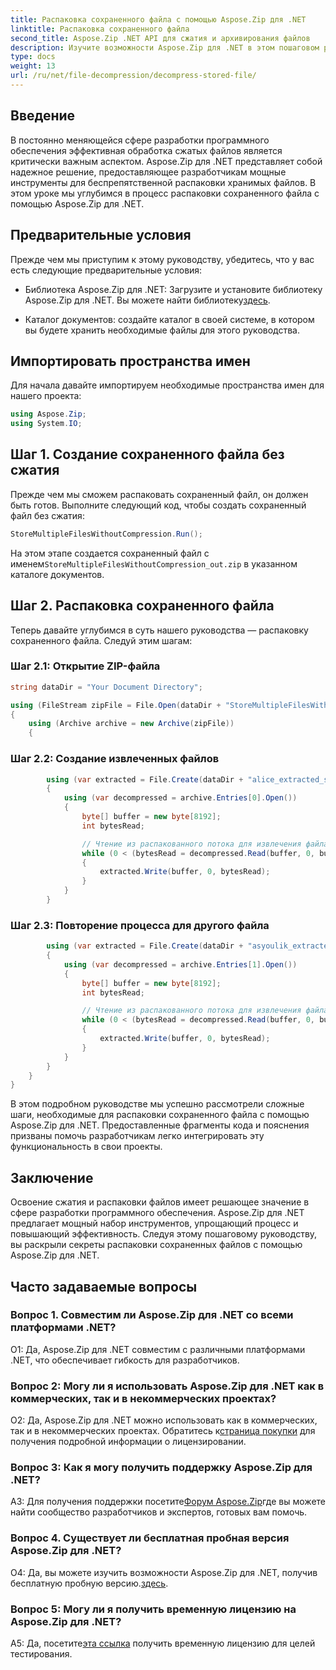 ```yaml
---
title: Распаковка сохраненного файла с помощью Aspose.Zip для .NET
linktitle: Распаковка сохраненного файла
second_title: Aspose.Zip .NET API для сжатия и архивирования файлов
description: Изучите возможности Aspose.Zip для .NET в этом пошаговом руководстве по распаковке сохраненных файлов. Повысьте свои навыки разработки программного обеспечения с помощью надежного решения для эффективной обработки файлов.
type: docs
weight: 13
url: /ru/net/file-decompression/decompress-stored-file/
---
```

## Введение

В постоянно меняющейся сфере разработки программного обеспечения эффективная обработка сжатых файлов является критически важным аспектом. Aspose.Zip для .NET представляет собой надежное решение, предоставляющее разработчикам мощные инструменты для беспрепятственной распаковки хранимых файлов. В этом уроке мы углубимся в процесс распаковки сохраненного файла с помощью Aspose.Zip для .NET.

## Предварительные условия

Прежде чем мы приступим к этому руководству, убедитесь, что у вас есть следующие предварительные условия:

- Библиотека Aspose.Zip для .NET: Загрузите и установите библиотеку Aspose.Zip для .NET. Вы можете найти библиотеку[здесь](https://releases.aspose.com/zip/net/).

- Каталог документов: создайте каталог в своей системе, в котором вы будете хранить необходимые файлы для этого руководства.

## Импортировать пространства имен

Для начала давайте импортируем необходимые пространства имен для нашего проекта:

```csharp
using Aspose.Zip;
using System.IO;
```

## Шаг 1. Создание сохраненного файла без сжатия

Прежде чем мы сможем распаковать сохраненный файл, он должен быть готов. Выполните следующий код, чтобы создать сохраненный файл без сжатия:

```csharp
StoreMultipleFilesWithoutCompression.Run();
```

 На этом этапе создается сохраненный файл с именем`StoreMultipleFilesWithoutCompression_out.zip` в указанном каталоге документов.

## Шаг 2. Распаковка сохраненного файла

Теперь давайте углубимся в суть нашего руководства — распаковку сохраненного файла. Следуй этим шагам:

### Шаг 2.1: Открытие ZIP-файла

```csharp
string dataDir = "Your Document Directory";

using (FileStream zipFile = File.Open(dataDir + "StoreMultipleFilesWithoutCompression_out.zip", FileMode.Open))
{
    using (Archive archive = new Archive(zipFile))
    {
```

### Шаг 2.2: Создание извлеченных файлов

```csharp
        using (var extracted = File.Create(dataDir + "alice_extracted_store_out.txt"))
        {
            using (var decompressed = archive.Entries[0].Open())
            {
                byte[] buffer = new byte[8192];
                int bytesRead;

                // Чтение из распакованного потока для извлечения файла.
                while (0 < (bytesRead = decompressed.Read(buffer, 0, buffer.Length)))
                {
                    extracted.Write(buffer, 0, bytesRead);
                }
            }
        }
```

### Шаг 2.3: Повторение процесса для другого файла

```csharp
        using (var extracted = File.Create(dataDir + "asyoulik_extracted_store_out.txt"))
        {
            using (var decompressed = archive.Entries[1].Open())
            {
                byte[] buffer = new byte[8192];
                int bytesRead;

                // Чтение из распакованного потока для извлечения файла.
                while (0 < (bytesRead = decompressed.Read(buffer, 0, buffer.Length)))
                {
                    extracted.Write(buffer, 0, bytesRead);
                }
            }
        }
    }
}
```

В этом подробном руководстве мы успешно рассмотрели сложные шаги, необходимые для распаковки сохраненного файла с помощью Aspose.Zip для .NET. Предоставленные фрагменты кода и пояснения призваны помочь разработчикам легко интегрировать эту функциональность в свои проекты.

## Заключение

Освоение сжатия и распаковки файлов имеет решающее значение в сфере разработки программного обеспечения. Aspose.Zip для .NET предлагает мощный набор инструментов, упрощающий процесс и повышающий эффективность. Следуя этому пошаговому руководству, вы раскрыли секреты распаковки сохраненных файлов с помощью Aspose.Zip для .NET.

## Часто задаваемые вопросы

### Вопрос 1. Совместим ли Aspose.Zip для .NET со всеми платформами .NET?

О1: Да, Aspose.Zip для .NET совместим с различными платформами .NET, что обеспечивает гибкость для разработчиков.

### Вопрос 2: Могу ли я использовать Aspose.Zip для .NET как в коммерческих, так и в некоммерческих проектах?

 О2: Да, Aspose.Zip для .NET можно использовать как в коммерческих, так и в некоммерческих проектах. Обратитесь к[страница покупки](https://purchase.aspose.com/buy) для получения подробной информации о лицензировании.

### Вопрос 3: Как я могу получить поддержку Aspose.Zip для .NET?

 A3: Для получения поддержки посетите[Форум Aspose.Zip](https://forum.aspose.com/c/zip/37)где вы можете найти сообщество разработчиков и экспертов, готовых вам помочь.

### Вопрос 4. Существует ли бесплатная пробная версия Aspose.Zip для .NET?

 О4: Да, вы можете изучить возможности Aspose.Zip для .NET, получив бесплатную пробную версию.[здесь](https://releases.aspose.com/).

### Вопрос 5: Могу ли я получить временную лицензию на Aspose.Zip для .NET?

 A5: Да, посетите[эта ссылка](https://purchase.aspose.com/temporary-license/) получить временную лицензию для целей тестирования.